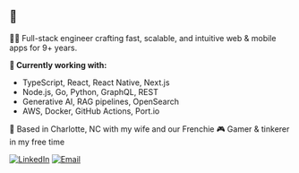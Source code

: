 ## 👋

👨‍💻 Full-stack engineer crafting fast, scalable, and intuitive web & mobile apps for 9+ years.

**🔧 Currently working with:**  

- TypeScript, React, React Native, Next.js  
- Node.js, Go, Python, GraphQL, REST  
- Generative AI, RAG pipelines, OpenSearch  
- AWS, Docker, GitHub Actions, Port.io

📍 Based in Charlotte, NC with my wife and our Frenchie
🎮 Gamer & tinkerer in my free time

[![LinkedIn](https://img.shields.io/badge/LinkedIn-Anthony%20Freda-blue?logo=linkedin&style=flat&color=0077B5)](https://www.linkedin.com/in/antfreda323) [![Email](https://img.shields.io/badge/Email-anthonyfreda323%40gmail.com-informational?style=flat&color=D14836)](mailto:anthonyfreda323@gmail.com)
